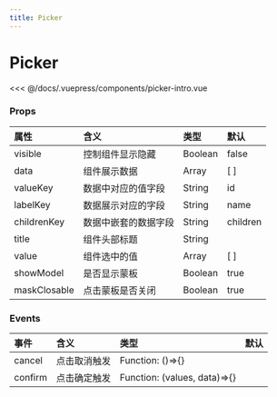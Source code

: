 ```yaml
---
title: Picker
---
```


# Picker

<ClientOnly>
<picker-intro></picker-intro>
</ClientOnly>

<<< @/docs/.vuepress/components/picker-intro.vue

### Props
|属性|含义|类型|默认
|:-|:-|:-|:-|
|visible|控制组件显示隐藏|Boolean|false|
|data|组件展示数据|Array|[ ]|
|valueKey|数据中对应的值字段|String|id|
|labelKey|数据展示对应的字段|String|name|
|childrenKey|数据中嵌套的数据字段|String|children|
|title|组件头部标题|String||
|value|组件选中的值|Array|[ ]|
|showModel|是否显示蒙板|Boolean|true|
|maskClosable|点击蒙板是否关闭|Boolean|true|

### Events
|事件|含义|类型|默认
|:-|:-|:-|:-|
|cancel|点击取消触发|Function: ()=>{}||
|confirm|点击确定触发|Function: (values, data)=>{}||
